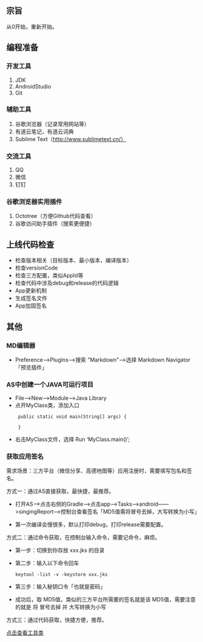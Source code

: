 ## 宗旨
从0开始，重新开始。

## 编程准备 
### 开发工具
1.  JDK
2.  AndroidStudio
3.  Git

### 辅助工具
1.  谷歌浏览器（记录常用网站等）
2.  有道云笔记，有道云词典
3.  Sublime Text（http://www.sublimetext.cn/）

### 交流工具
1.  QQ
2.  微信 
3.  钉钉

### 谷歌浏览器实用插件
1.  Octotree（方便Github代码查看）
2.  谷歌访问助手插件（搜索更便捷）

## 上线代码检查
* 检查版本相关（目标版本、最小版本，编译版本）
* 检查versionCode
* 检查三方配置，类似AppId等
* 检查代码中涉及debug和release的代码逻辑
* App更新机制
* 生成签名文件
* App加固签名



## 其他

### MD编辑器
*  Preference——>Plugins——>搜索 "Markdown"——>选择 Markdown
   Navigator「预览插件」
  

### AS中创建一个JAVA可运行项目
*  File—>New—>Module—>Java Library
*  点开MyClass类，添加入口 
   ```
    public static void main(String[] args) {
        
    }
    ```
* 右击MyClass文件，选择 Run ‘MyClass.main()’;

### 获取应用签名

需求场景：三方平台（微信分享、高德地图等）应用注册时，需要填写包名和签名。

方式一：通过AS直接获取，最快捷，最推荐。

* 打开AS——>点击右侧的Gradle——>点击app——>Tasks——>android——>singingReport——>控制台查看签名「MD5值需将冒号去掉，大写转换为小写」

* 第一次编译会慢很多，默认打印debug，打印release需要配置。

方式二：通过命令获取，在控制台输入命令，需要记命令，麻烦。

* 第一步：切换到你存放 xxx.jks 的目录

* 第二步：输入以下命令回车
   ```
   keytool -list -v -keystore xxx.jks 
   ```
* 第三步：输入秘钥口令「也就是密码」

* 成功后，取 MD5值，类似的三方平台所需要的签名就是该 MD5值，需要注意的就是 将 冒号去掉 并 大写转换为小写

方式三：通过代码获取，快捷方便，推荐。

[点击查看工具类](https://github.com/NanaGithub/Today/blob/master/base/src/main/java/com/jnn/mylibrary/util/AppSigning.java)



